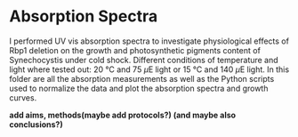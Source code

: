 # Absorption Spectra

I performed UV vis absorption spectra to investigate physiological effects of Rbp1 deletion on the growth and photosynthetic pigments content of Synechocystis under cold shock. Different conditions of temperature and light where tested out: 20 °C and 75 $\mu$E light or 15 °C and 140 $\mu$E light.
In this folder are all the absorption measurements as well as the Python scripts used to normalize the data and plot the absorption spectra and growth curves.

**add aims, methods(maybe add protocols?) (and maybe also conclusions?)**